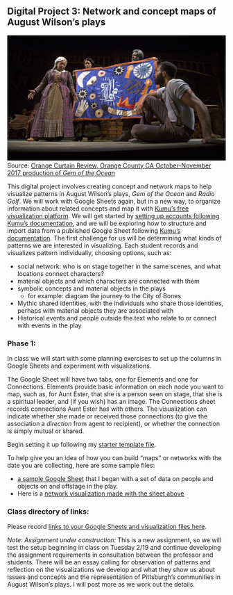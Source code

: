 ## Digital Project 3: Network and concept maps of August Wilson’s plays

![Gem City of Bones](gemCityBones.jpg)
Source: [Orange Curtain Review, Orange County CA October-November 2017 production of *Gem of the Ocean*](http://theorangecurtainrev.com/gem-of-the-ocean-south-coast-repertory-in-costa-mesa-review/)

This digital project involves creating concept and network maps to help visualize patterns in August Wilson’s plays, *Gem of the Ocean* and *Radio Golf*. We will work with Google Sheets again, but in a new way, to organize information about related concepts and map it with [Kumu’s free visualization platform](https://kumu.io/). We will get started by [setting up accounts following Kumu’s documentation](https://docs.kumu.io/getting-started/first-steps.html), and we will be exploring how to structure and import data from a published Google Sheet following [Kumu’s documentation](https://docs.kumu.io/guides/import.html). The first challenge for us will be determining what kinds of patterns we are interested in visualizing. Each student records and visualizes pattern individually, choosing options, such as:

* social network: who is on stage together in the same scenes, and what locations connect characters?
* material objects and which characters are connected with them
* symbolic concepts and material objects in the plays
    * for example: diagram the journey to the City of Bones 
* Mythic shared identities, with the individuals who share those identities, perhaps with material objects they are associated with
* Historical events and people outside the text who relate to or connect with events in the play


### Phase 1: 
In class we will start with some planning exercises to set up the columns in Google Sheets and experiment with visualizations.

The Google Sheet will have two tabs, one for Elements and one for Connections. Elements provide basic information on each node you want to map, such as, for Aunt Ester, that she is a person seen on stage, that she is a spiritual leader, and (if you wish) has an image. The Connections sheet records connections Aunt Ester has with others. The visualization can indicate whether she made or received those connections (to give the association a *direction* from agent to recipient), or whether the connection is simply mutual or shared. 

Begin setting it up following my [starter template file](https://docs.google.com/spreadsheets/d/1i-4uVGx8SCdELPQIkLW9d3PVmj8BcJcrvnPzxLsIPH4/edit?usp=sharing).

To help give you an idea of how you can build “maps” or networks with the date you are collecting, here are some sample files:
* [a sample Google Sheet](https://docs.google.com/spreadsheets/d/1W72Vx7JVN0GysZ1x0tHR5Z5ULHBYCvnqkZzjnF7i0I0/edit?usp=sharing) that I began with a set of data on people and objects on and offstage in the play.
* Here is a [network visualization made with the sheet above](https://kumu.io/ebeshero/dr-bs-august-wilson-experimental-network#augustwilsonstarter)

### Class directory of links:
Please record <a href="https://docs.google.com/document/d/1VUYv9wUKrObej-rgQOHUkAAnH2BKQYTIa54CSFA4rtU/edit?usp=sharing">links to your Google Sheets and visualization files here</a>.

*Note: Assignment under construction:* This is a new assignment, so we will test the setup beginning in class on Tuesday 2/19 and continue developing the assignment requirements in consultation between the professor and students. There will be an essay calling for observation of patterns and reflection on the visualizations we develop and what they show us about issues and concepts and the representation of Pittsburgh’s communities in August Wilson’s plays. I will post more as we work out the details.  
